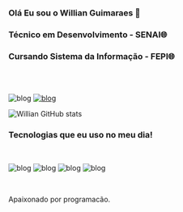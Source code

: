### Olá Eu sou o Willian Guimaraes 👋

### Técnico em Desenvolvimento - SENAI🌐

### Cursando Sistema da Informação - FEPI🌐
<br>
<br>

![blog](https://img.shields.io/badge/Visual_Studio-5C2D91?style=for-the-badge&logo=visual%20studio&logoColor=white)
[![blog](https://img.shields.io/badge/Instagram-E4405F?style=for-the-badge&logo=instagram&logoColor=white)](https://www.instagram.com/williansilva_078/)

![Willian GitHub stats](https://github-readme-stats.vercel.app/api?username=willian-silva01&show_icons=true&theme=dracula)

### Tecnologias que eu uso no meu dia!
<br>

<div>

![blog](https://img.shields.io/badge/PHP-777BB4?style=for-the-badge&logo=php&logoColor=white)
![blog](https://img.shields.io/badge/MySQL-005C84?style=for-the-badge&logo=mysql&logoColor=white)
![blog](https://img.shields.io/badge/HTML5-E34F26?style=for-the-badge&logo=html5&logoColor=white)
![blog](https://img.shields.io/badge/CSS3-1572B6?style=for-the-badge&logo=css3&logoColor=white)


</div><br>


Apaixonado por programacão.
